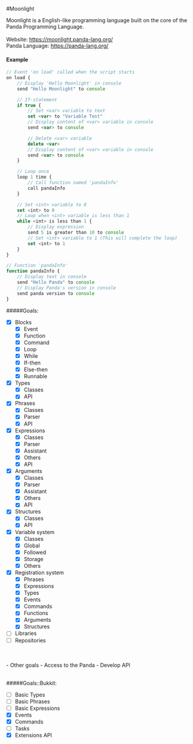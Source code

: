 #Moonlight

Moonlight is a English-like programming language built on the core of the Panda Programming Language.
<br>
<br>
Website: https://moonlight.panda-lang.org/
<br>
Panda Language: https://panda-lang.org/
<br>
#### Example
```javascript
// Event 'on load' called when the script starts
on load {
    // Display 'Hello Moonlight' in console
    send "Hello Moonlight" to console

    // If-statement
    if true {
        // Set <var> variable to text
        set <var> to "Variable Test"
        // Display content of <var> variable in console
        send <var> to console

        // Delete <var> variable
        delete <var>
        // Display content of <var> variable in console
        send <var> to console
    }

    // Loop once
    loop 1 time {
        // Call function named 'pandaInfo'
        call pandaInfo
    }

    // Set <int> variable to 0
    set <int> to 0
    // Loop when <int> variable is less than 1
    while <int> is less than 1 {
        // Display expression
        send 5 is greater than 10 to console
        // Set <int> variable to 1 (This will complete the loop)
        set <int> to 1
    }
}

// Function 'pandaInfo'
function pandaInfo {
    // Display text in console
    send "Hello Panda" to console
    // Display Panda's version in console
    send panda version to console
}
```
#####Goals:
- [x] Blocks
  - [x] Event
  - [x] Function
  - [x] Command
  - [x] Loop
  - [x] While
  - [x] If-then
  - [x] Else-then
  - [x] Runnable
- [x] Types
  - [x] Classes
  - [x] API
- [x] Phrases
  - [x] Classes
  - [x] Parser
  - [x] API
- [x] Expressions
  - [x] Classes
  - [x] Parser
  - [x] Assistant
  - [x] Others
  - [x] API
- [x] Arguments
  - [x] Classes
  - [x] Parser
  - [x] Assistant
  - [x] Others
  - [x] API
- [x] Structures
  - [x] Classes
  - [x] API
- [x] Variable system
  - [x] Classes
  - [x] Global
  - [x] Followed
  - [x] Storage
  - [x] Others
- [x] Registration system
  - [x] Phrases
  - [x] Expressions
  - [x] Types
  - [x] Events
  - [x] Commands
  - [x] Functions
  - [x] Arguments
  - [x] Structures
- [ ] Libraries
- [ ] Repositories
<br>
<br>
- Other goals
  - Access to the Panda
  - Develop API
<br>
<br>

#####Goals::Bukkit:
- [ ] Basic Types
- [ ] Basic Phrases
- [ ] Basic Expressions
- [x] Events
- [x] Commands
- [ ] Tasks
- [x] Extensions API
